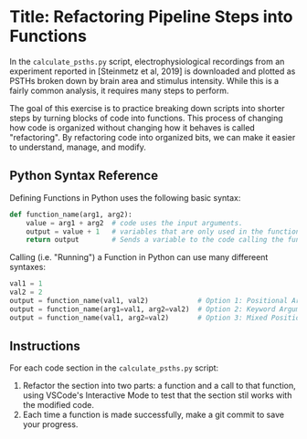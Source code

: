 
# Title: Refactoring Pipeline Steps into Functions

In the `calculate_psths.py` script, electrophysiological recordings from an experiment reported in [Steinmetz et al, 2019]
is downloaded and plotted as PSTHs broken down by brain area and stimulus intensity. While this is a 
fairly common analysis, it requires many steps to perform.

The goal of this exercise is to practice breaking down scripts into shorter steps by turning blocks of 
code into functions. This process of changing how code is organized without changing how it behaves is 
called "refactoring".  By refactoring code into organized bits, we can make it easier to understand, 
manage, and modify.


## Python Syntax Reference

Defining Functions in Python uses the following basic syntax:

```python
def function_name(arg1, arg2):
    value = arg1 + arg2  # code uses the input arguments.  
    output = value + 1   # variables that are only used in the function will be deleted when the function is finished.
    return output        # Sends a variable to the code calling the function.
```

Calling (i.e. "Running") a Function in Python can use many differeent syntaxes:

```python
val1 = 1
val2 = 2
output = function_name(val1, val2)            # Option 1: Positional Arguments
output = function_name(arg1=val1, arg2=val2)  # Option 2: Keyword Arguments
output = function_name(val1, arg2=val2)       # Option 3: Mixed Positional and Keyword Arguements.
```


## Instructions

For each code section in the `calculate_psths.py` script:

  1. Refactor the section into two parts: a function and a call to that function, using
VSCode's Interactive Mode to test that the section stil works with the modified code.  
  2. Each time a function is made successfully, make a git commit to save your progress.
